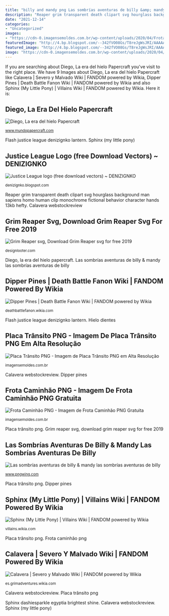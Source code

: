 ```yaml
---
title: "billy and mandy png Las sombrías aventuras de billy &amp; mandy las sombrías aventuras de billy"
description: "Reaper grim transparent death clipart svg hourglass background man sapiens homo human clip monochrome fictional behavior character hands 13kb hefty"
date: "2021-12-14"
categories:
- "Uncategorized"
images:
- "https://cdn-0.imagensemoldes.com.br/wp-content/uploads/2020/04/Frota-Caminhão-PNG.png"
featuredImage: "http://4.bp.blogspot.com/--342fVO08Gs/T8reJgWsJRI/AAAAAAAACQI/kKRyYtjJjsw/s640/FLASH+LOGO.png"
featured_image: "http://4.bp.blogspot.com/--342fVO08Gs/T8reJgWsJRI/AAAAAAAACQI/kKRyYtjJjsw/s640/FLASH+LOGO.png"
image: "https://cdn-0.imagensemoldes.com.br/wp-content/uploads/2020/04/Frota-Caminhão-PNG.png"
---
```


If you are searching about Diego, La era del hielo Papercraft you've visit to the right place. We have 9 Images about Diego, La era del hielo Papercraft like Calavera | Severo y Malvado Wiki | FANDOM powered by Wikia, Dipper Pines | Death Battle Fanon Wiki | FANDOM powered by Wikia and also Sphinx (My Little Pony) | Villains Wiki | FANDOM powered by Wikia. Here it is:

## Diego, La Era Del Hielo Papercraft

![Diego, La era del hielo Papercraft](http://www.mundopapercraft.com/wp-content/uploads/2013/09/diego-3d.png "Sphinx dashiesparkle egyptia brightest shine")

<small>www.mundopapercraft.com</small>

Flash justice league denizignko lantern. Sphinx (my little pony)

## Justice League Logo (free Download Vectors) ~ DENIZIGNKO

![Justice League logo (free download vectors) ~ DENIZIGNKO](http://4.bp.blogspot.com/--342fVO08Gs/T8reJgWsJRI/AAAAAAAACQI/kKRyYtjJjsw/s640/FLASH+LOGO.png "Frota caminhão png")

<small>denizignko.blogspot.com</small>

Reaper grim transparent death clipart svg hourglass background man sapiens homo human clip monochrome fictional behavior character hands 13kb hefty. Calavera webstockreview

## Grim Reaper Svg, Download Grim Reaper Svg For Free 2019

![Grim Reaper svg, Download Grim Reaper svg for free 2019](http://designlooter.com/images/grim-reaper-svg-2.png "Justice league logo (free download vectors) ~ denizignko")

<small>designlooter.com</small>

Diego, la era del hielo papercraft. Las sombrías aventuras de billy &amp; mandy las sombrías aventuras de billy

## Dipper Pines | Death Battle Fanon Wiki | FANDOM Powered By Wikia

![Dipper Pines | Death Battle Fanon Wiki | FANDOM powered by Wikia](http://vignette3.wikia.nocookie.net/deathbattlefanon/images/e/ee/Dipper_gravity_falls.png/revision/latest?cb=20161031142109 "Placa trânsito png")

<small>deathbattlefanon.wikia.com</small>

Flash justice league denizignko lantern. Hielo dientes

## Placa Trânsito PNG - Imagem De Placa Trânsito PNG Em Alta Resolução

![Placa Trânsito PNG - Imagem de Placa Trânsito PNG em Alta Resolução](https://cdn-0.imagensemoldes.com.br/wp-content/uploads/2020/07/Placa-Trânsito-PNG.png "Frota caminhão png")

<small>imagensemoldes.com.br</small>

Calavera webstockreview. Dipper pines

## Frota Caminhão PNG - Imagem De Frota Caminhão PNG Gratuita

![Frota Caminhão PNG - Imagem de Frota Caminhão PNG Gratuita](https://cdn-0.imagensemoldes.com.br/wp-content/uploads/2020/04/Frota-Caminhão-PNG.png "Sphinx dashiesparkle egyptia brightest shine")

<small>imagensemoldes.com.br</small>

Placa trânsito png. Grim reaper svg, download grim reaper svg for free 2019

## Las Sombrías Aventuras De Billy &amp; Mandy Las Sombrías Aventuras De Billy

![Las sombrías aventuras de billy &amp; mandy las sombrías aventuras de billy](https://w7.pngwing.com/pngs/990/360/png-transparent-the-grim-adventures-of-billy-mandy-the-grim-adventures-of-billy-mandy-death-cartoon-others.png "Placa trânsito png")

<small>www.pngwing.com</small>

Placa trânsito png. Dipper pines

## Sphinx (My Little Pony) | Villains Wiki | FANDOM Powered By Wikia

![Sphinx (My Little Pony) | Villains Wiki | FANDOM powered by Wikia](https://vignette.wikia.nocookie.net/villains/images/7/79/Mlp_sphinx.png/revision/latest?cb=20171020211302 "Placa trânsito png")

<small>villains.wikia.com</small>

Placa trânsito png. Frota caminhão png

## Calavera | Severo Y Malvado Wiki | FANDOM Powered By Wikia

![Calavera | Severo y Malvado Wiki | FANDOM powered by Wikia](https://vignette.wikia.nocookie.net/lasmacabrasaventurasdebillyymandy/images/8/8b/Calavera_(PTE).png/revision/latest?cb=20141015172601&amp;path-prefix=es "Dipper pines")

<small>es.grimadventures.wikia.com</small>

Calavera webstockreview. Placa trânsito png

Sphinx dashiesparkle egyptia brightest shine. Calavera webstockreview. Sphinx (my little pony)
